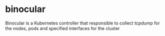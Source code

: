 # binocular
Binocular is a Kubernetes controller that responsible to collect tcpdump for the nodes, pods and specified interfaces for the cluster
